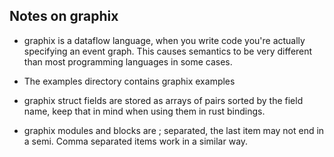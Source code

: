## Notes on graphix

- graphix is a dataflow language, when you write code you're actually
  specifying an event graph. This causes semantics to be very
  different than most programming languages in some cases.
  
- The examples directory contains graphix examples

- graphix struct fields are stored as arrays of pairs sorted by the
  field name, keep that in mind when using them in rust bindings.
  
- graphix modules and blocks are ; separated, the last item may not
  end in a semi. Comma separated items work in a similar way.
